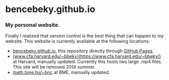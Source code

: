 # bencebeky.github.io

### My personal website.

Finally I realized that version control is the best thing that can happen to my
website.  This website is currently available at the following locations:

- [bencebeky.github.io](http://bencebeky.github.io), this repository directly through
  [GitHub Pages](http://pages.github.com).
- [www.cfa.harvard.edu/~bbeky](https://www.cfa.harvard.edu/~bbeky/) at Harvard,
  manually updated.  Currently this hosts two large .mp4 files.  This site will
  be removed 2014 summer.
- [math.bme.hu/~bnc](http://math.bme.hu/~bnc) at BME, manually updated.
